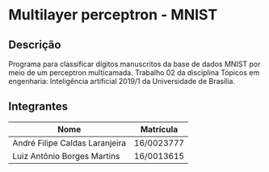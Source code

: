 # Multilayer perceptron - MNIST

## Descrição

Programa para classificar dígitos manuscritos da base de dados MNIST por meio de um perceptron multicamada. Trabalho 02 da disciplina Tópicos em engenharia: Inteligência artificial 2019/1 da Universidade de Brasília.

## Integrantes

Nome | Matrícula
---  | ---
André Filipe Caldas Laranjeira | 16/0023777
Luiz Antônio Borges Martins | 16/0013615
